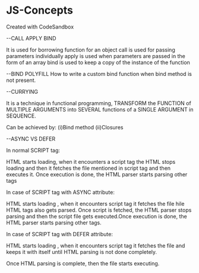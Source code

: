 # JS-Concepts
Created with CodeSandbox

--CALL APPLY BIND

It is used for borrowing function for an object
call is used for passing parameters individually
apply is used when parameters are passed in the form of an array
bind is used to keep a copy of the instance of the function

--BIND POLYFILL
How to write a custom bind function when bind method is not present.

--CURRYING

It is a technique in functional programming, TRANSFORM the FUNCTION of MULTIPLE ARGUMENTS 
into 
SEVERAL functions of a SINGLE ARGUMENT in SEQUENCE. 

Can be achieved by:
(i)Bind method
(ii)Closures

--ASYNC VS DEFER

In normal SCRIPT tag:

HTML starts loading, when it encounters a script tag the HTML stops loading and then it fetches the file mentioned in script tag and then executes it.
Once execution is done, the HTML parser starts parsing other tags

In case of SCRIPT tag with ASYNC attribute:

HTML starts loading , when it encounters script tag it fetches the file hile HTML tags also gets parsed.
Once script is fetched, the HTML parser stops parsing and then the script file gets executed.Once execution is done, the HTML parser starts parsing other tags.

In case of SCRIPT tag with DEFER attribute:

HTML starts loading , when it encounters script tag it fetches the file and keeps it with itself until HTML parsing is not done completely.

Once HTML parsing is complete, then the file starts executing.

